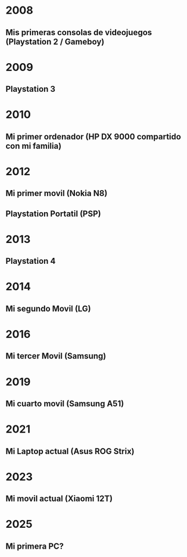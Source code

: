 # 2008
## Mis primeras consolas de videojuegos (Playstation 2 / Gameboy)
# 2009
## Playstation 3
# 2010
## Mi primer ordenador (HP DX 9000 compartido con mi familia)
# 2012
## Mi primer movil (Nokia N8)
## Playstation Portatil (PSP)
# 2013
## Playstation 4
# 2014
## Mi segundo Movil (LG)
# 2016
## Mi tercer Movil (Samsung)
# 2019
## Mi cuarto movil (Samsung A51)
# 2021
## Mi Laptop actual (Asus ROG Strix)
# 2023
## Mi movil actual (Xiaomi 12T)
# 2025
## Mi primera PC?